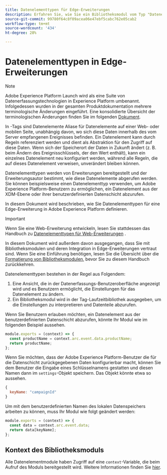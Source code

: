 ```yaml
---
title: Datenelementtypen für Edge-Erweiterungen
description: Erfahren Sie, wie Sie ein Bibliotheksmodul vom Typ "Datenelement"für eine Tag-Erweiterung in einer Edge-Eigenschaft definieren.
source-git-commit: 99780f64c8f09acea06e47ebf5cabc762e05cab2
workflow-type: tm+mt
source-wordcount: '434'
ht-degree: 28%

---
```


# Datenelementtypen in Edge-Erweiterungen

>[!NOTE]
>
>Adobe Experience Platform Launch wird als eine Suite von Datenerfassungstechnologien in Experience Platform umbenannt. Infolgedessen wurden in der gesamten Produktdokumentation mehrere terminologische Änderungen eingeführt. Eine konsolidierte Übersicht der terminologischen Änderungen finden Sie im folgenden [Dokument](../../term-updates.md).

In -Tags sind Datenelemente Aliase für Datenelemente auf einer Web- oder mobilen Seite, unabhängig davon, wo sich diese Daten innerhalb des vom Server empfangenen Ereignisses befinden. Ein Datenelement kann durch Regeln referenziert werden und dient als Abstraktion für den Zugriff auf diese Daten. Wenn sich der Speicherort der Daten in Zukunft ändert (z. B. beim Ändern des Ereignisschlüssels, der den Wert enthält), kann ein einzelnes Datenelement neu konfiguriert werden, während alle Regeln, die auf dieses Datenelement verweisen, unverändert bleiben können.

Datenelementtypen werden von Erweiterungen bereitgestellt und der Erweiterungsautor bestimmt, wie diese Datenelemente abgerufen werden. Sie können beispielsweise einen Datenelementtyp verwenden, um Adobe Experience Platform-Benutzern zu ermöglichen, ein Datenelement aus der XDM-Ebene oder ihrer benutzerdefinierten Datenschicht abzurufen.

In diesem Dokument wird beschrieben, wie Sie Datenelementtypen für eine Edge-Erweiterung in Adobe Experience Platform definieren.

>[!IMPORTANT]
>
>Wenn Sie eine Web-Erweiterung entwickeln, lesen Sie stattdessen das Handbuch zu [Datenelementtypen für Web-Erweiterungen](../web/data-element-types.md) .
>
>In diesem Dokument wird außerdem davon ausgegangen, dass Sie mit Bibliotheksmodulen und deren Integration in Edge-Erweiterungen vertraut sind. Wenn Sie eine Einführung benötigen, lesen Sie die Übersicht über die [Formatierung von Bibliotheksmodulen](./format.md), bevor Sie zu diesem Handbuch zurückkehren.

Datenelementtypen bestehen in der Regel aus Folgendem:

1. Eine Ansicht, die in der Datenerfassungs-Benutzeroberfläche angezeigt wird und es Benutzern ermöglicht, die Einstellungen für das Datenelement zu ändern.
2. Ein Bibliotheksmodul wird in der Tag-Laufzeitbibliothek ausgegeben, um die Einstellungen zu interpretieren und Datenteile abzurufen.

Wenn Sie Benutzern erlauben möchten, ein Datenelement aus der benutzerdefinierten Datenschicht abzurufen, könnte Ihr Modul wie im folgenden Beispiel aussehen.

```js
module.exports = (context) => {
  const productName = context.arc.event.data.productName;
  return productName;
};
```

Wenn Sie möchten, dass der Adobe Experience Platform-Benutzer die für die Datenschicht zurückgegebenen Daten konfigurierbar macht, können Sie dem Benutzer die Eingabe eines Schlüsselnamens gestatten und diesen Namen dann im `settings`-Objekt speichern. Das Objekt könnte etwa so aussehen.

```js
{
  keyName: "campaignId"
}
```

Um mit dem benutzerdefinierten Namen des lokalen Datenspeichers arbeiten zu können, muss Ihr Modul wie folgt geändert werden:

```js
module.exports = (context) => {
  const data = context.arc.event.data;
  return data[keyName];
};
```

## Kontext des Bibliotheksmoduls

Alle Datenelementmodule haben Zugriff auf eine `context`-Variable, die beim Aufruf des Moduls bereitgestellt wird. Weitere Informationen finden Sie [hier](./context.md).
